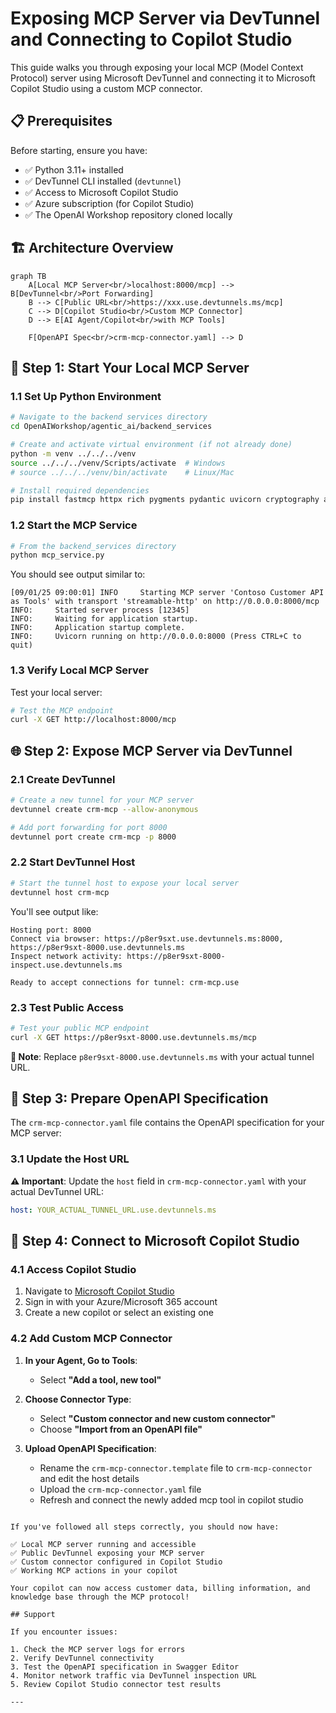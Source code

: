 # Exposing MCP Server via DevTunnel and Connecting to Copilot Studio

This guide walks you through exposing your local MCP (Model Context Protocol) server using Microsoft DevTunnel and connecting it to Microsoft Copilot Studio using a custom MCP connector.

## 📋 Prerequisites

Before starting, ensure you have:
- ✅ Python 3.11+ installed
- ✅ DevTunnel CLI installed (`devtunnel`)
- ✅ Access to Microsoft Copilot Studio
- ✅ Azure subscription (for Copilot Studio)
- ✅ The OpenAI Workshop repository cloned locally

## 🏗️ Architecture Overview

```mermaid
graph TB
    A[Local MCP Server<br/>localhost:8000/mcp] --> B[DevTunnel<br/>Port Forwarding]
    B --> C[Public URL<br/>https://xxx.use.devtunnels.ms/mcp]
    C --> D[Copilot Studio<br/>Custom MCP Connector]
    D --> E[AI Agent/Copilot<br/>with MCP Tools]
    
    F[OpenAPI Spec<br/>crm-mcp-connector.yaml] --> D
```

## 🚀 Step 1: Start Your Local MCP Server

### 1.1 Set Up Python Environment

```bash
# Navigate to the backend services directory
cd OpenAIWorkshop/agentic_ai/backend_services

# Create and activate virtual environment (if not already done)
python -m venv ../../../venv
source ../../../venv/Scripts/activate  # Windows
# source ../../../venv/bin/activate    # Linux/Mac

# Install required dependencies
pip install fastmcp httpx rich pygments pydantic uvicorn cryptography authlib python-jose
```

### 1.2 Start the MCP Service

```bash
# From the backend_services directory
python mcp_service.py
```

You should see output similar to:
```
[09/01/25 09:00:01] INFO     Starting MCP server 'Contoso Customer API as Tools' with transport 'streamable-http' on http://0.0.0.0:8000/mcp
INFO:     Started server process [12345]
INFO:     Waiting for application startup.
INFO:     Application startup complete.
INFO:     Uvicorn running on http://0.0.0.0:8000 (Press CTRL+C to quit)
```

### 1.3 Verify Local MCP Server

Test your local server:
```bash
# Test the MCP endpoint
curl -X GET http://localhost:8000/mcp
```

## 🌐 Step 2: Expose MCP Server via DevTunnel

### 2.1 Create DevTunnel

```bash
# Create a new tunnel for your MCP server
devtunnel create crm-mcp --allow-anonymous

# Add port forwarding for port 8000
devtunnel port create crm-mcp -p 8000
```

### 2.2 Start DevTunnel Host

```bash
# Start the tunnel host to expose your local server
devtunnel host crm-mcp
```

You'll see output like:
```
Hosting port: 8000
Connect via browser: https://p8er9sxt.use.devtunnels.ms:8000, https://p8er9sxt-8000.use.devtunnels.ms
Inspect network activity: https://p8er9sxt-8000-inspect.use.devtunnels.ms

Ready to accept connections for tunnel: crm-mcp.use
```

### 2.3 Test Public Access

```bash
# Test your public MCP endpoint
curl -X GET https://p8er9sxt-8000.use.devtunnels.ms/mcp
```

**📝 Note**: Replace `p8er9sxt-8000.use.devtunnels.ms` with your actual tunnel URL.

## 📄 Step 3: Prepare OpenAPI Specification

The `crm-mcp-connector.yaml` file contains the OpenAPI specification for your MCP server:

### 3.1 Update the Host URL

**⚠️ Important**: Update the `host` field in `crm-mcp-connector.yaml` with your actual DevTunnel URL:

```yaml
host: YOUR_ACTUAL_TUNNEL_URL.use.devtunnels.ms
```

## 🤖 Step 4: Connect to Microsoft Copilot Studio

### 4.1 Access Copilot Studio

1. Navigate to [Microsoft Copilot Studio](https://copilotstudio.microsoft.com/)
2. Sign in with your Azure/Microsoft 365 account
3. Create a new copilot or select an existing one

### 4.2 Add Custom MCP Connector

1. **In your Agent, Go to Tools**:
   - Select **"Add a tool, new tool"**

2. **Choose Connector Type**:
   - Select **"Custom connector and new custom connector"**
   - Choose **"Import from an OpenAPI file"**

3. **Upload OpenAPI Specification**:
   - Rename the `crm-mcp-connector.template` file to `crm-mcp-connector` and edit the host details
   - Upload the `crm-mcp-connector.yaml` file
   - Refresh and connect the newly added mcp tool in copilot studio

```

If you've followed all steps correctly, you should now have:

✅ Local MCP server running and accessible  
✅ Public DevTunnel exposing your MCP server  
✅ Custom connector configured in Copilot Studio  
✅ Working MCP actions in your copilot  

Your copilot can now access customer data, billing information, and knowledge base through the MCP protocol!

## Support

If you encounter issues:

1. Check the MCP server logs for errors
2. Verify DevTunnel connectivity
3. Test the OpenAPI specification in Swagger Editor
4. Monitor network traffic via DevTunnel inspection URL
5. Review Copilot Studio connector test results

---
